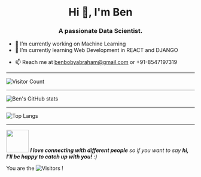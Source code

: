 <h1 align="center">Hi 👋, I'm Ben</h1>
<h3 align="center">A passionate Data Scientist.</h3>



- 🔭 I’m currently working on Machine Learning 
- 🌱 I’m currently learning Web Development in REACT and DJANGO
<!--- 👯 I’m looking to collaborate on ...
- 🤔 I’m looking for help with ...
- 💬 Ask me about ...
- 📫 How to reach me: ...
- 😄 Pronouns: ...  
- ⚡ Fun fact: ...
- 🔭 I’m currently working on something _AWESOME_
- 🌱 I'm currently learning REACT and DJANGO -->
- 📫 Reach me at benbobyabraham@gmail.com or +91-8547197319

---

![Visitor Count](https://profile-counter.glitch.me/{benbobyabraham}/count.svg)
 
---

![Ben's GitHub stats](https://github-readme-stats.vercel.app/api?username=benbobyabraham&show_icons=true)


---

![Top Langs](https://github-readme-stats.vercel.app/api/top-langs/?username=benbobyabraham&layout=compact&show_icons=true)


---


<img src="https://media.giphy.com/media/LnQjpWaON8nhr21vNW/giphy.gif" width="60"> <em><b>I love connecting with different people</b> so if you want to say <b>hi, I'll be happy to catch up with you!</b> :)</em>



You are the ![Visitors](https://visitor-badge.laobi.icu/badge?page_id=benbobyabraham) !

<!--                           

![Welcome to the official GitHub profile of @benbalter](https://user-images.githubusercontent.co    m/282759/84682528-c1d5d300-af03-11ea-9bfb-02854ad0cb20.gif)
  2 
  3 ### Elsewhere on the internet
  4 
  5 [![Twitter](https://user-images.githubusercontent.com/282759/84680160-40c90c80-af00-11ea-8390-bb    86858c5fa5.png)](https://twitter.com/benbalter)
  6 [![LinkedIn](https://user-images.githubusercontent.com/282759/84680162-4161a300-af00-11ea-912c-8    f32e5cc1676.png)](https://linkedin.com/in/benbalter)
  7 
  8 ### Popular blog posts
  9 
 10 * [15 rules for communicating at GitHub](https://ben.balter.com/2014/11/06/rules-of-communicatin    g-at-github/)
 11 * [The seven habits of highly effective GitHubbers](https://ben.balter.com/2016/09/13/seven-habi    ts-of-highly-effective-githubbers/)
 12 * [The six types of pull requests you see on GitHub](https://ben.balter.com/2015/12/08/types-of-    pull-requests/)
 13 * [Why everything should have a URL](https://ben.balter.com/2015/11/12/why-urls/)
 14 * [Why open source](https://ben.balter.com/2015/11/23/why-open-source/)
 15 * [Diff (and collaborate on) Microsoft Word documents using GitHub](https://ben.balter.com/2015/    02/06/word-diff/)
 16 
 17 ### About Ben
 18 
-->
